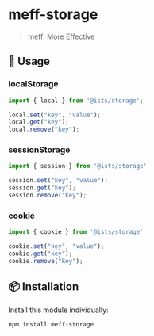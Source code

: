 # meff-storage

> meff: More Effective

## 🔨 Usage

### localStorage 


```js 
import { local } from '@ists/storage';

local.set("key", "value");
local.get("key");
local.remove("key");
```

### sessionStorage 

```js 
import { session } from '@ists/storage'

session.set("key", "value");
session.get("key");
session.remove("key");
```

### cookie

```js 
import { cookie } from '@ists/storage'

cookie.set("key", "value"); 
cookie.get("key");
cookie.remove("key");
```

## 📦 Installation

Install this module individually:

```sh
npm install meff-storage
```